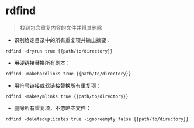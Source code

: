 # rdfind

> 找到包含重复内容的文件并将其删除

- 识别给定目录中的所有重复项并输出摘要：

`rdfind -dryrun true {{path/to/directory}}`

- 用硬链接替换所有副本：

`rdfind -makehardlinks true {{path/to/directory}}`

- 用符号链接或软链接替换所有重复项：

`rdfind -makesymlinks true {{path/to/directory}}`

- 删除所有重复项，不忽略空文件：

`rdfind -deleteduplicates true -ignoreempty false {{path/to/directory}}`

[#]: contributors: ([Datura stramonium L.])